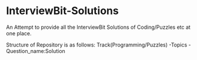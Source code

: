 # InterviewBit-Solutions
An Attempt to provide all the InterviewBit Solutions of Coding/Puzzles etc at one place.

Structure of Repository is as follows:
Track(Programming/Puzzles)
  -Topics
    - Question_name:Solution
    
    
    

